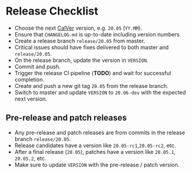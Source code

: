# Release Checklist

- Choose the next [CalVer](https://calver.org/) version, e.g. `20.05` (`YY.MM`).
- Ensure that `CHANGELOG.md` is up-to-date including version numbers.
- Create a release branch `release/20.05` from master.
- Critical issues should have fixes delivered to both master and `release/20.05`.
- On the release branch, update the version in `VERSION`.
- Commit and push.
- Trigger the release CI pipeline (**TODO**) and wait for successful completion.
- Create and push a new git tag `20.05` from the release branch.
- Switch to master and update `VERSION` to `20.06-dev` with the expected next version.

## Pre-release and patch releases  

- Any pre-release and patch releases are from commits in the release branch `release/20.05`.
- Release candidates have a version like `20.05-rc1`,`20.05-rc2`, etc.
- After a final release (`20.05`), patches have a version like `20.05.1`, `20.05.2`, etc.
- Make sure to update `VERSION` with the pre-release / patch version.
